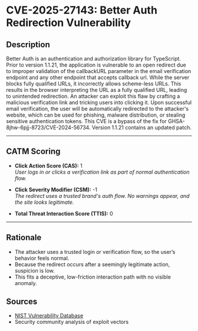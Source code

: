 # CVE-2025-27143: Better Auth Redirection Vulnerability

## Description

Better Auth is an authentication and authorization library for TypeScript. Prior to version 1.1.21, the application is vulnerable to an open redirect due to improper validation of the callbackURL parameter in the email verification endpoint and any other endpoint that accepts callback url. While the server blocks fully qualified URLs, it incorrectly allows scheme-less URLs. This results in the browser interpreting the URL as a fully qualified URL, leading to unintended redirection. An attacker can exploit this flaw by crafting a malicious verification link and tricking users into clicking it. Upon successful email verification, the user will be automatically redirected to the attacker's website, which can be used for phishing, malware distribution, or stealing sensitive authentication tokens. This CVE is a bypass of the fix for GHSA-8jhw-6pjj-8723/CVE-2024-56734. Version 1.1.21 contains an updated patch.

---

## CATM Scoring

- **Click Action Score (CAS):** 1  
  *User logs in or clicks a verification link as part of normal authentication flow.*

- **Click Severity Modifier (CSM):** -1  
  *The redirect uses a trusted brand's auth flow. No warnings appear, and the site looks legitimate.*

- **Total Threat Interaction Score (TTIS):** 0


---

## Rationale

- The attacker uses a trusted login or verification flow, so the user’s behavior feels normal.
- Because the redirect occurs after a seemingly legitimate action, suspicion is low.
- This fits a deceptive, low-friction interaction path with no visible anomaly.

## Sources

- [NIST Vulnerability Database](https://nvd.nist.gov/vuln/detail/CVE-2025-27143)
- Security community analysis of exploit vectors